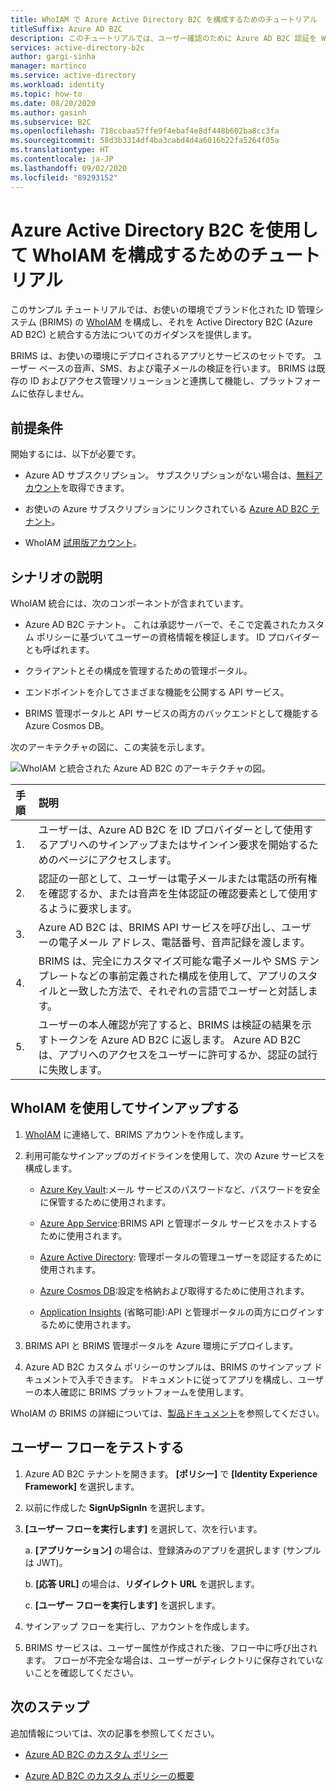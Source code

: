 ```yaml
---
title: WhoIAM で Azure Active Directory B2C を構成するためのチュートリアル
titleSuffix: Azure AD B2C
description: このチュートリアルでは、ユーザー確認のために Azure AD B2C 認証を WhoIAM と統合する方法について説明します。
services: active-directory-b2c
author: gargi-sinha
manager: martinco
ms.service: active-directory
ms.workload: identity
ms.topic: how-to
ms.date: 08/20/2020
ms.author: gasinh
ms.subservice: B2C
ms.openlocfilehash: 718ccbaa57ffe9f4ebaf4e8df448b602ba8cc3fa
ms.sourcegitcommit: 58d3b3314df4ba3cabd4d4a6016b22fa5264f05a
ms.translationtype: HT
ms.contentlocale: ja-JP
ms.lasthandoff: 09/02/2020
ms.locfileid: "89293152"
---
```

# <a name="tutorial-for-configuring-whoiam-with-azure-active-directory-b2c"></a>Azure Active Directory B2C を使用して WhoIAM を構成するためのチュートリアル

このサンプル チュートリアルでは、お使いの環境でブランド化された ID 管理システム (BRIMS) の [WhoIAM](https://www.whoiam.ai/brims/) を構成し、それを Active Directory B2C (Azure AD B2C) と統合する方法についてのガイダンスを提供します。

BRIMS は、お使いの環境にデプロイされるアプリとサービスのセットです。 ユーザー ベースの音声、SMS、および電子メールの検証を行います。 BRIMS は既存の ID およびアクセス管理ソリューションと連携して機能し、プラットフォームに依存しません。

## <a name="prerequisites"></a>前提条件

開始するには、以下が必要です。

- Azure AD サブスクリプション。 サブスクリプションがない場合は、[無料アカウント](https://azure.microsoft.com/free/)を取得できます。

- お使いの Azure サブスクリプションにリンクされている [Azure AD B2C テナント](https://docs.microsoft.com/azure/active-directory-b2c/tutorial-create-tenant)。

- WhoIAM [試用版アカウント](https://www.whoiam.ai/contact-us/)。

## <a name="scenario-description"></a>シナリオの説明

WhoIAM 統合には、次のコンポーネントが含まれています。

- Azure AD B2C テナント。 これは承認サーバーで、そこで定義されたカスタム ポリシーに基づいてユーザーの資格情報を検証します。 ID プロバイダーとも呼ばれます。

- クライアントとその構成を管理するための管理ポータル。

- エンドポイントを介してさまざまな機能を公開する API サービス。  

- BRIMS 管理ポータルと API サービスの両方のバックエンドとして機能する Azure Cosmos DB。

次のアーキテクチャの図に、この実装を示します。

![WhoIAM と統合された Azure AD B2C のアーキテクチャの図。](media/partner-whoiam/whoiam-architecture-diagram.png)

|手順 | 説明 |
|:-----| :-----------|
| 1. | ユーザーは、Azure AD B2C を ID プロバイダーとして使用するアプリへのサインアップまたはサインイン要求を開始するためのページにアクセスします。
| 2. | 認証の一部として、ユーザーは電子メールまたは電話の所有権を確認するか、または音声を生体認証の確認要素として使用するように要求します。  
| 3. | Azure AD B2C は、BRIMS API サービスを呼び出し、ユーザーの電子メール アドレス、電話番号、音声記録を渡します。
| 4. | BRIMS は、完全にカスタマイズ可能な電子メールや SMS テンプレートなどの事前定義された構成を使用して、アプリのスタイルと一致した方法で、それぞれの言語でユーザーと対話します。
| 5. | ユーザーの本人確認が完了すると、BRIMS は検証の結果を示すトークンを Azure AD B2C に返します。 Azure AD B2C は、アプリへのアクセスをユーザーに許可するか、認証の試行に失敗します。  

## <a name="sign-up-with-whoiam"></a>WhoIAM を使用してサインアップする

1. [WhoIAM](https://www.whoiam.ai/contact-us/) に連絡して、BRIMS アカウントを作成します。

2. 利用可能なサインアップのガイドラインを使用して、次の Azure サービスを構成します。

    - [Azure Key Vault](https://azure.microsoft.com/services/key-vault/):メール サービスのパスワードなど、パスワードを安全に保管するために使用されます。

    - [Azure App Service](https://azure.microsoft.com/services/app-service/):BRIMS API と管理ポータル サービスをホストするために使用されます。

    - [Azure Active Directory](https://azure.microsoft.com/services/active-directory/): 管理ポータルの管理ユーザーを認証するために使用されます。

    - [Azure Cosmos DB](https://azure.microsoft.com/services/cosmos-db/):設定を格納および取得するために使用されます。

    - [Application Insights](https://docs.microsoft.com/azure/azure-monitor/app/app-insights-overview#:~:text=Application%20Insights%2C%20a%20feature%20of%20Azure%20Monitor%2C%20is,professionals.%20Use%20it%20to%20monitor%20your%20live%20applications) (省略可能):API と管理ポータルの両方にログインするために使用されます。

3. BRIMS API と BRIMS 管理ポータルを Azure 環境にデプロイします。

4. Azure AD B2C カスタム ポリシーのサンプルは、BRIMS のサインアップ ドキュメントで入手できます。 ドキュメントに従ってアプリを構成し、ユーザーの本人確認に BRIMS プラットフォームを使用します。  

WhoIAM の BRIMS の詳細については、[製品ドキュメント](https://www.whoiam.ai/brims/)を参照してください。

## <a name="test-the-user-flow"></a>ユーザー フローをテストする

1. Azure AD B2C テナントを開きます。 **[ポリシー]** で **[Identity Experience Framework]** を選択します。

2. 以前に作成した **SignUpSignIn** を選択します。

3. **[ユーザー フローを実行します]** を選択して、次を行います。

   a. **[アプリケーション]** の場合は、登録済みのアプリを選択します (サンプルは JWT)。

   b. **[応答 URL]** の場合は、**リダイレクト URL** を選択します。

   c. **[ユーザー フローを実行します]** を選択します。

4. サインアップ フローを実行し、アカウントを作成します。

5. BRIMS サービスは、ユーザー属性が作成された後、フロー中に呼び出されます。 フローが不完全な場合は、ユーザーがディレクトリに保存されていないことを確認してください。

## <a name="next-steps"></a>次のステップ

追加情報については、次の記事を参照してください。

- [Azure AD B2C のカスタム ポリシー](https://docs.microsoft.com/azure/active-directory-b2c/custom-policy-overview)

- [Azure AD B2C のカスタム ポリシーの概要](https://docs.microsoft.com/azure/active-directory-b2c/custom-policy-get-started?tabs=applications)

